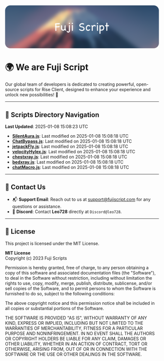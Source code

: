 ![Banner](.github/b.webp)

# 🌍 **We are Fuji Script**

Our global team of developers is dedicated to creating powerful, open-source scripts for Rise Client, designed to enhance your experience and unlock new possibilities! 🌟

---
<!-- SCRIPTS_NAVIGATION_START -->
## 📂 **Scripts Directory Navigation**

**Last Updated**: 2025-01-08 15:08:23 UTC

- **[SilentAura.js](scripts/SilentAura.js)**: Last modified on 2025-01-08 15:08:18 UTC
- **[ChatBypass.js](scripts/ChatBypass.js)**: Last modified on 2025-01-08 15:08:18 UTC
- **[jetpackFly.js](scripts/jetpackFly.js)**: Last modified on 2025-01-08 15:08:18 UTC
- **[velocityHylex.js](scripts/velocityHylex.js)**: Last modified on 2025-01-08 15:08:18 UTC
- **[chestxray.js](scripts/chestxray.js)**: Last modified on 2025-01-08 15:08:18 UTC
- **[bedxray.js](scripts/bedxray.js)**: Last modified on 2025-01-08 15:08:18 UTC
- **[chatMacro.js](scripts/chatMacro.js)**: Last modified on 2025-01-08 15:08:18 UTC

<!-- SCRIPTS_NAVIGATION_END -->

---

## 💬 **Contact Us**  
- 📬 **Support Email**: Reach out to us at [support@fujiscript.com](mailto:support@fujiscript.com) for any questions or assistance.  
- 💬 **Discord**: Contact **Leo728** directly at `Discord@leo728`.

---

## 📜 **License**

This project is licensed under the MIT License.  

**MIT License**  
Copyright (c) 2023 Fuji Scripts  

Permission is hereby granted, free of charge, to any person obtaining a copy of this software and associated documentation files (the "Software"), to deal in the Software without restriction, including without limitation the rights to use, copy, modify, merge, publish, distribute, sublicense, and/or sell copies of the Software, and to permit persons to whom the Software is furnished to do so, subject to the following conditions:  

The above copyright notice and this permission notice shall be included in all copies or substantial portions of the Software.  

THE SOFTWARE IS PROVIDED "AS IS", WITHOUT WARRANTY OF ANY KIND, EXPRESS OR IMPLIED, INCLUDING BUT NOT LIMITED TO THE WARRANTIES OF MERCHANTABILITY, FITNESS FOR A PARTICULAR PURPOSE AND NONINFRINGEMENT. IN NO EVENT SHALL THE AUTHORS OR COPYRIGHT HOLDERS BE LIABLE FOR ANY CLAIM, DAMAGES OR OTHER LIABILITY, WHETHER IN AN ACTION OF CONTRACT, TORT OR OTHERWISE, ARISING FROM, OUT OF OR IN CONNECTION WITH THE SOFTWARE OR THE USE OR OTHER DEALINGS IN THE SOFTWARE.  
